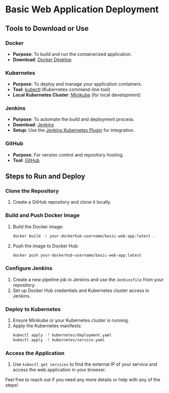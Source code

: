 # Basic Web Application Deployment

## Tools to Download or Use

### Docker
- **Purpose**: To build and run the containerized application.
- **Download**: [Docker Desktop](https://www.docker.com/products/docker-desktop)

### Kubernetes
- **Purpose**: To deploy and manage your application containers.
- **Tool**: [kubectl](https://kubernetes.io/docs/tasks/tools/) (Kubernetes command-line tool)
- **Local Kubernetes Cluster**: [Minikube](https://minikube.sigs.k8s.io/docs/start/) (for local development)

### Jenkins
- **Purpose**: To automate the build and deployment process.
- **Download**: [Jenkins](https://www.jenkins.io/download/)
- **Setup**: Use the [Jenkins Kubernetes Plugin](https://plugins.jenkins.io/kubernetes/) for integration.

### GitHub
- **Purpose**: For version control and repository hosting.
- **Tool**: [GitHub](https://github.com/)

## Steps to Run and Deploy

### Clone the Repository
1. Create a GitHub repository and clone it locally.

### Build and Push Docker Image
1. Build the Docker image:
   ```bash
   docker build -t your-dockerhub-username/basic-web-app:latest .

   ```
2. Push the image to Docker Hub:
   ```bash
   docker push your-dockerhub-username/basic-web-app:latest
   ```

### Configure Jenkins
1. Create a new pipeline job in Jenkins and use the `Jenkinsfile` from your repository.
2. Set up Docker Hub credentials and Kubernetes cluster access in Jenkins.

### Deploy to Kubernetes
1. Ensure Minikube or your Kubernetes cluster is running.
2. Apply the Kubernetes manifests:
   ```bash
   kubectl apply -f kubernetes/deployment.yaml
   kubectl apply -f kubernetes/service.yaml
   ```

### Access the Application
1. Use `kubectl get services` to find the external IP of your service and access the web application in your browser.

Feel free to reach out if you need any more details or help with any of the steps!
```

